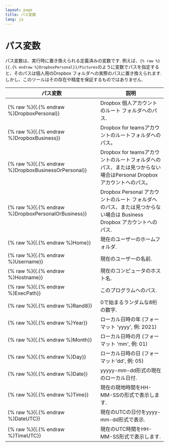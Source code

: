 ```yaml
---
layout: page
title: パス変数
lang: ja
---
```


# パス変数

パス変数は、実行時に置き換えられる定義済みの変数です. 例えば、`{% raw %}{{.{% endraw %}DropboxPersonal}}/Pictures`のように変数でパスを指定すると、そのパスは個人用のDropbox フォルダへの実際のパスに置き換えられます. しかし、このツールはその存在や精度を保証するものではありません.

| パス変数                       | 説明                                                                                                                |
|--------------------------------|---------------------------------------------------------------------------------------------------------------------|
| {% raw %}{{.{% endraw %}DropboxPersonal}}           | Dropbox 個人アカウントのルート フォルダへのパス.                                                                    |
| {% raw %}{{.{% endraw %}DropboxBusiness}}           | Dropbox for teamsアカウントのルートフォルダへのパス。                                                               |
| {% raw %}{{.{% endraw %}DropboxBusinessOrPersonal}} | Dropbox for teamsアカウントのルートフォルダへのパス、または見つからない場合はPersonal Dropboxアカウントへのパス。   |
| {% raw %}{{.{% endraw %}DropboxPersonalOrBusiness}} | Dropbox Personal アカウントのルート フォルダへのパス、または見つからない場合は Business Dropbox アカウントへのパス. |
| {% raw %}{{.{% endraw %}Home}}                      | 現在のユーザーのホームフォルダ.                                                                                     |
| {% raw %}{{.{% endraw %}Username}}                  | 現在のユーザーの名前.                                                                                               |
| {% raw %}{{.{% endraw %}Hostname}}                  | 現在のコンピュータのホスト名.                                                                                       |
| {% raw %}{{.{% endraw %}ExecPath}}                  | このプログラムへのパス.                                                                                             |
| {% raw %}{{.{% endraw %}Rand8}}                     | 0で始まるランダムな8桁の数字.                                                                                       |
| {% raw %}{{.{% endraw %}Year}}                      | ローカル日時の年 (フォーマット 'yyyy', 例: 2021)                                                                    |
| {% raw %}{{.{% endraw %}Month}}                     | ローカル日時の月 (フォーマット 'mm', 例: 01)                                                                        |
| {% raw %}{{.{% endraw %}Day}}                       | ローカル日時の日 (フォーマット'dd', 例: 05)                                                                         |
| {% raw %}{{.{% endraw %}Date}}                      | yyyyy-mm-dd形式の現在のローカル日付.                                                                                |
| {% raw %}{{.{% endraw %}Time}}                      | 現在の現地時間をHH-MM-SSの形式で表示します.                                                                         |
| {% raw %}{{.{% endraw %}DateUTC}}                   | 現在のUTCの日付をyyyy-mm-dd形式で表示.                                                                              |
| {% raw %}{{.{% endraw %}TimeUTC}}                   | 現在のUTC時間をHH-MM-SS形式で表示します.                                                                            |



